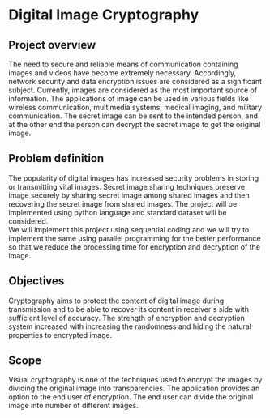 # Digital Image Cryptography
## Project overview
The need to secure and reliable means of communication containing images and videos have
become extremely necessary. Accordingly, network security and data encryption issues are
considered as a significant subject. Currently, images are considered as the most important
source of information. The applications of image can be used in various
fields like wireless communication, multimedia systems, medical imaging,
and military communication. The secret image can be sent to the intended person, and at the
other end the person can decrypt the secret image to get the original image.
## Problem definition
The popularity of digital images has increased security problems in storing or transmitting vital
images. Secret image sharing techniques preserve image securely by sharing secret image
among shared images and then recovering the secret image from shared images. The project
will be implemented using python language and standard dataset will be considered.<br>
We will implement this project using sequential coding and we will try to implement the same
using parallel programming for the better performance so that we reduce the processing time
for encryption and decryption of the image.  
## Objectives
Cryptography aims to protect the content of digital image during transmission and to be able
to recover its content in receiver's side with sufficient level of accuracy. The strength
of encryption and decryption system increased with increasing the randomness and hiding the
natural properties to encrypted image.
## Scope
Visual cryptography is one of the techniques used to encrypt the images by dividing the
original image into transparencies. The application provides an option to the end user
of encryption. The end user can divide the original image into number of different images.
